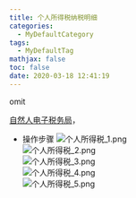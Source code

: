 ```yaml
---
title: 个人所得税纳税明细
categories:
  - MyDefaultCategory
tags:
  - MyDefaultTag
mathjax: false
toc: false
date: 2020-03-18 12:41:19
---
```

omit
<!--more-->
[自然人电子税务局](https://etax.chinatax.gov.cn/)，  

* 操作步骤
![个人所得税_1.png](个人所得税_1.png)  
![个人所得税_2.png](个人所得税_2.png)  
![个人所得税_3.png](个人所得税_3.png)  
![个人所得税_4.png](个人所得税_4.png)  
![个人所得税_5.png](个人所得税_5.png)  
